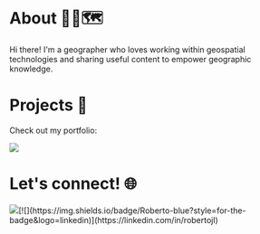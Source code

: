 # About 🙋‍♂️🗺️

Hi there! I'm a geographer who loves working within geospatial technologies and sharing useful content to empower geographic knowledge.

# Projects 🚀

Check out my portfolio:

[![](https://img.shields.io/badge/Portfolio-black?style=for-the-badge&logo=github)](https://roberer.github.io)

# Let's connect! 🌐
[![](https://img.shields.io/badge/@geoespaciologo_-white?style=for-the-badge&labelColor=blue&logo=Twitter&logoColor=white)](https://twitter.com/geoespaciologo_)[![](https://img.shields.io/badge/Roberto-blue?style=for-the-badge&logo=linkedin)](https://linkedin.com/in/robertojl)
